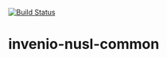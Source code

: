 [![Build Status](https://travis-ci.org/Narodni-repozitar/invenio-nusl-common.svg?branch=master)](https://travis-ci.org/Narodni-repozitar/invenio-nusl-common)

# invenio-nusl-common
